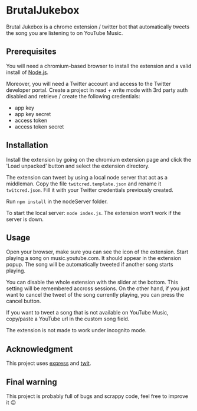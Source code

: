 # BrutalJukebox

Brutal Jukebox is a chrome extension / twitter bot that automatically tweets the song you are listening to on YouTube Music.

## Prerequisites

You will need a chromium-based browser to install the extension and a valid install of [Node.js](https://nodejs.org/en/).

Moreover, you will need a Twitter account and access to the Twitter developer portal. Create a project in read + write mode with 3rd party auth disabled and retrieve / create the following credentials:
- app key
- app key secret
- access token
- access token secret

## Installation

Install the extension by going on the chromium extension page and click the 'Load unpacked' button and select the extension directory.

The extension can tweet by using a local node server that act as a middleman. Copy the file `twitcred.template.json` and rename it `twitcred.json`. Fill it with your Twitter credentials previously created.

Run `npm install` in the nodeServer folder.

To start the local server: `node index.js`. The extension won't work if the server is down.

## Usage

Open your browser, make sure you can see the icon of the extension. Start playing a song on music.youtube.com. It should appear in the extension popup. The song will be automatically tweeted if another song starts playing.

You can disable the whole extension with the slider at the bottom. This setting will be remembered accross sessions. On the other hand, if you just want to cancel the tweet of the song currently playing, you can press the cancel button.

If you want to tweet a song that is not available on YouTube Music, copy/paste a YouTube url in the custom song field.

The extension is not made to work under incognito mode.

## Acknowledgment

This project uses [express](http://expressjs.com) and [twit](https://github.com/ttezel/twit).

## Final warning

This project is probably full of bugs and scrappy code, feel free to improve it 😉
